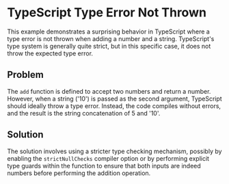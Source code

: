 # TypeScript Type Error Not Thrown
This example demonstrates a surprising behavior in TypeScript where a type error is not thrown when adding a number and a string.  TypeScript's type system is generally quite strict, but in this specific case, it does not throw the expected type error.

## Problem
The `add` function is defined to accept two numbers and return a number. However, when a string ('10') is passed as the second argument, TypeScript should ideally throw a type error. Instead, the code compiles without errors, and the result is the string concatenation of 5 and '10'.

## Solution
The solution involves using a stricter type checking mechanism, possibly by enabling the `strictNullChecks` compiler option or by performing explicit type guards within the function to ensure that both inputs are indeed numbers before performing the addition operation.